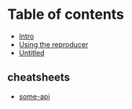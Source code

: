 # Table of contents

* [Intro](README.md)
* [Using the reproducer](reproducer.md)
* [Untitled](untitled.md)

## cheatsheets

* [some-api](cheatsheets/some-api.md)

